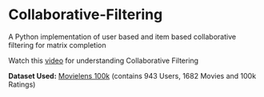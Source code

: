 # Collaborative-Filtering
A Python implementation of user based and item based collaborative filtering for matrix completion

Watch this [video](https://www.youtube.com/watch?v=h9gpufJFF-0) for understanding Collaborative Filtering

**Dataset Used:** [Movielens 100k](http://files.grouplens.org/datasets/movielens/ml-100k/) (contains 943 Users, 1682 Movies and 100k Ratings)
